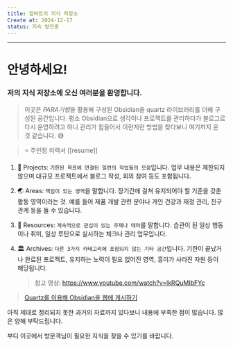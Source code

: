 ```yaml
---
title: 알버트의 지식 저장소
Create at: 2024-12-17
status: 지속 발전중
---
```


---

# 안녕하세요! 
### 저의 지식 저장소에 오신 여러분을 환영합니다.

> 이곳은 *PARA기법*을 활용해 구성된 Obsidian을 quartz 라이브러리를 더해 구성된 공간입니다. 평소 Obsidian으로 생각이나 프로젝트를 관리하다가 블로그로 다시 운영하려고 하니 관리가 힘들어서 이런저런 방법을 찾다보니 여기까지 온 것 같습니다. 😅

> ⭐ 주인장 이력서 [[resume]]

1. 💼 Projects: `기한된 목표에 연결된 일련의 작업들의 모음`입니다.
   업무 내용은 제한되지 않으며 대규모 프로젝트에서 블로그 작성, 회의 참여 등도 포함됩니다.
   
2. 🌏 Areas: `책임이 있는 영역`을 말합니다.
   장기간에 걸쳐 유지되어야 할 기준을 갖춘 활동 영역이라는 것.
   예를 들어 제품 개발 관련 분야나 개인 건강과 재정 관리, 친구 관계 등을 들 수 있습니다.
   
3. 📙 Resources: `계속적으로 관심이 있는 주제나 테마`를 말합니다.
   습관이 된 일상 행동이나 취미, 일상 루틴으로 실시하는 체크나 관리 업무입니다.
      
4. 🏛 Archives: `다른 3가지 카테고리에 포함되지 않는 기타 공간`입니다.
   기한이 끝났거나 완료된 프로젝트, 유지하는 노력이 필요 없어진 영역, 흥미가 사라진 자원 등이 해당됩니다.
   > 참고 영상: https://www.youtube.com/watch?v=lkRQuMIbFYc

> [Quartz를 이용해 Obsidian을 웹에 게시하기](<https://anpigon.pages.dev/%F0%9F%A7%B0-%EC%83%9D%EC%82%B0%EC%84%B1-%EB%8F%84%EA%B5%AC/%EC%98%B5%EC%8B%9C%EB%94%94%EC%96%B8-Obsidian/Quartz/%EC%98%B5%EC%8B%9C%EB%94%94%EC%96%B8-%EB%AC%B4%EB%A3%8C-%ED%8D%BC%EB%B8%94%EB%A6%AC%EC%8B%9C-%EB%B0%A9%EB%B2%95(Quartz)>)

아직 제대로 정리되지 못한 과거의 자료까지 있다보니 내용에 부족한 점이 많습니다. 
많은 양해 부탁드립니다.

부디 이곳에서 방문객님이 필요한 지식을 찾을 수 있기를 바랍니다.
